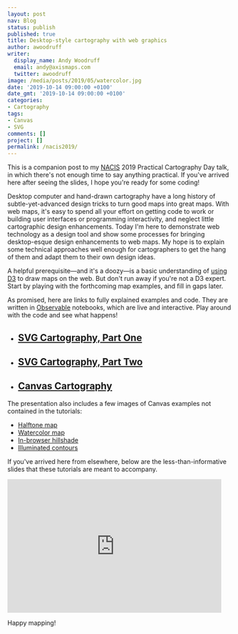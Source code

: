 ```yaml
---
layout: post
nav: Blog
status: publish
published: true
title: Desktop-style cartography with web graphics
author: awoodruff
writer:
  display_name: Andy Woodruff
  email: andy@axismaps.com
  twitter: awoodruff
image: /media/posts/2019/05/watercolor.jpg
date: '2019-10-14 09:00:00 +0100'
date_gmt: '2019-10-14 09:00:00 +0100'
categories:
- Cartography
tags:
- Canvas
- SVG
comments: []
project: []
permalink: /nacis2019/
---
```


This is a companion post to my [NACIS](http://nacis.org) 2019 Practical Cartography Day talk, in which there's not enough time to say anything practical. If you've arrived here after seeing the slides, I hope you're ready for some coding!

Desktop computer and hand-drawn cartography have a long history of subtle-yet-advanced design tricks to turn good maps into great maps. With web maps, it's easy to spend all your effort on getting code to work or building user interfaces or programming interactivity, and neglect little cartographic design enhancements. Today I'm here to demonstrate web technology as a design tool and show some processes for bringing desktop-esque design enhancements to web maps. My hope is to explain some technical approaches well enough for cartographers to get the hang of them and adapt them to their own design ideas.

A helpful prerequisite—and it's a doozy—is a basic understanding of [using D3](https://www.d3indepth.com/) to draw maps on the web. But don't run away if you're not a D3 expert. Start by playing with the forthcoming map examples, and fill in gaps later.

As promised, here are links to fully explained examples and code. They are written in [Observable](https://observablehq.com) notebooks, which are live and interactive. Play around with the code and see what happens!

- ## [SVG Cartography, Part One](https://observablehq.com/d/bc6a51b864a90bc9)  
- ## [SVG Cartography, Part Two](https://observablehq.com/d/5dd62606489f1751)  
- ## [Canvas Cartography](https://observablehq.com/d/3379040b71f37cbd)

The presentation also includes a few images of Canvas examples not contained in the tutorials:

- [Halftone map](https://observablehq.com/@awoodruff/halftone-map)
- [Watercolor map](https://observablehq.com/@awoodruff/watercolor-map)
- [In-browser hillshade](https://observablehq.com/@awoodruff/diy-hillshade)
- [Illuminated contours](https://observablehq.com/@awoodruff/illuminated-contours)

If you've arrived here from elsewhere, below are the less-than-informative slides that these tutorials are meant to accompany.

<iframe src="https://docs.google.com/presentation/d/e/2PACX-1vQX4k49KS1dVhB2NafvSk1S2rhbnrfoCUxxH040TPWH--WvhICJwjjcNArqKRLFgrQOBSX8NiQEgPNy/embed?start=false&loop=false&delayms=3000" frameborder="0" width="480" height="299" allowfullscreen="true" mozallowfullscreen="true" webkitallowfullscreen="true"></iframe>

Happy mapping!
